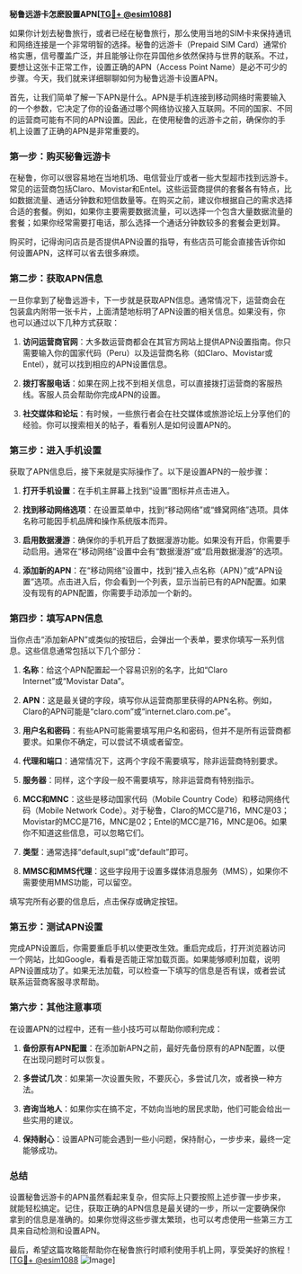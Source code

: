 **秘鲁远游卡怎麽設置APN[[TG💪+ @esim1088](https://t.me/s/esim1088)]**

如果你计划去秘鲁旅行，或者已经在秘鲁旅行，那么使用当地的SIM卡来保持通讯和网络连接是一个非常明智的选择。秘鲁的远游卡（Prepaid SIM Card）通常价格实惠，信号覆盖广泛，并且能够让你在异国他乡依然保持与世界的联系。不过，要想让这张卡正常工作，设置正确的APN（Access Point Name）是必不可少的步骤。今天，我们就来详细聊聊如何为秘鲁远游卡设置APN。

首先，让我们简单了解一下APN是什么。APN是手机连接到移动网络时需要输入的一个参数，它决定了你的设备通过哪个网络协议接入互联网。不同的国家、不同的运营商可能有不同的APN设置。因此，在使用秘鲁的远游卡之前，确保你的手机上设置了正确的APN是非常重要的。

### **第一步：购买秘鲁远游卡**
在秘鲁，你可以很容易地在当地机场、电信营业厅或者一些大型超市找到远游卡。常见的运营商包括Claro、Movistar和Entel。这些运营商提供的套餐各有特点，比如数据流量、通话分钟数和短信数量等。在购买之前，建议你根据自己的需求选择合适的套餐。例如，如果你主要需要数据流量，可以选择一个包含大量数据流量的套餐；如果你经常需要打电话，那么选择一个通话分钟数较多的套餐会更划算。

购买时，记得询问店员是否提供APN设置的指导，有些店员可能会直接告诉你如何设置APN，这样可以省去很多麻烦。

### **第二步：获取APN信息**
一旦你拿到了秘鲁远游卡，下一步就是获取APN信息。通常情况下，运营商会在包装盒内附带一张卡片，上面清楚地标明了APN设置的相关信息。如果没有，你也可以通过以下几种方式获取：

1. **访问运营商官网**：大多数运营商都会在其官方网站上提供APN设置指南。你只需要输入你的国家代码（Peru）以及运营商名称（如Claro、Movistar或Entel），就可以找到相应的APN设置信息。
   
2. **拨打客服电话**：如果在网上找不到相关信息，可以直接拨打运营商的客服热线。客服人员会帮助你完成APN的设置。

3. **社交媒体和论坛**：有时候，一些旅行者会在社交媒体或旅游论坛上分享他们的经验。你可以搜索相关的帖子，看看别人是如何设置APN的。

### **第三步：进入手机设置**
获取了APN信息后，接下来就是实际操作了。以下是设置APN的一般步骤：

1. **打开手机设置**：在手机主屏幕上找到“设置”图标并点击进入。
   
2. **找到移动网络选项**：在设置菜单中，找到“移动网络”或“蜂窝网络”选项。具体名称可能因手机品牌和操作系统版本而异。

3. **启用数据漫游**：确保你的手机开启了数据漫游功能。如果没有开启，你需要手动启用。通常在“移动网络”设置中会有“数据漫游”或“启用数据漫游”的选项。

4. **添加新的APN**：在“移动网络”设置中，找到“接入点名称（APN）”或“APN设置”选项。点击进入后，你会看到一个列表，显示当前已有的APN配置。如果没有现有的APN配置，你需要手动添加一个新的。

### **第四步：填写APN信息**
当你点击“添加新APN”或类似的按钮后，会弹出一个表单，要求你填写一系列信息。这些信息通常包括以下几个部分：

1. **名称**：给这个APN配置起一个容易识别的名字，比如“Claro Internet”或“Movistar Data”。

2. **APN**：这是最关键的字段，填写你从运营商那里获得的APN名称。例如，Claro的APN可能是“claro.com”或“internet.claro.com.pe”。

3. **用户名和密码**：有些APN可能需要填写用户名和密码，但并不是所有运营商都要求。如果你不确定，可以尝试不填或者留空。

4. **代理和端口**：通常情况下，这两个字段不需要填写，除非运营商特别要求。

5. **服务器**：同样，这个字段一般不需要填写，除非运营商有特别指示。

6. **MCC和MNC**：这些是移动国家代码（Mobile Country Code）和移动网络代码（Mobile Network Code）。对于秘鲁，Claro的MCC是716，MNC是03；Movistar的MCC是716，MNC是02；Entel的MCC是716，MNC是06。如果你不知道这些信息，可以忽略它们。

7. **类型**：通常选择“default,supl”或“default”即可。

8. **MMSC和MMS代理**：这些字段用于设置多媒体消息服务（MMS），如果你不需要使用MMS功能，可以留空。

填写完所有必要的信息后，点击保存或确定按钮。

### **第五步：测试APN设置**
完成APN设置后，你需要重启手机以使更改生效。重启完成后，打开浏览器访问一个网站，比如Google，看看是否能正常加载页面。如果能够顺利加载，说明APN设置成功了。如果无法加载，可以检查一下填写的信息是否有误，或者尝试联系运营商客服寻求帮助。

### **第六步：其他注意事项**
在设置APN的过程中，还有一些小技巧可以帮助你顺利完成：

1. **备份原有APN配置**：在添加新APN之前，最好先备份原有的APN配置，以便在出现问题时可以恢复。

2. **多尝试几次**：如果第一次设置失败，不要灰心，多尝试几次，或者换一种方法。

3. **咨询当地人**：如果你实在搞不定，不妨向当地的居民求助，他们可能会给出一些实用的建议。

4. **保持耐心**：设置APN可能会遇到一些小问题，保持耐心，一步步来，最终一定能够成功。

### **总结**
设置秘鲁远游卡的APN虽然看起来复杂，但实际上只要按照上述步骤一步步来，就能轻松搞定。记住，获取正确的APN信息是最关键的一步，所以一定要确保你拿到的信息是准确的。如果你觉得这些步骤太繁琐，也可以考虑使用一些第三方工具来自动检测和设置APN。

最后，希望这篇攻略能帮助你在秘鲁旅行时顺利使用手机上网，享受美好的旅程！[[TG💪+ @esim1088](https://t.me/s/esim1088) ![Image](https://i.postimg.cc/4NQfJmqS/Snipaste-2025-05-13-00-14-12.png)]